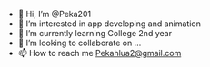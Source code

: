 - 👋 Hi, I’m @Peka201
- 👀 I’m interested in app developing and animation
- 🌱 I’m currently learning College 2nd year
- 💞️ I’m looking to collaborate on ...
- 📫 How to reach me Pekahlua2@gmail.com

<!---
Peka201/Peka201 is a ✨ special ✨ repository because its `README.md` (this file) appears on your GitHub profile.
You can click the Preview link to take a look at your changes.
--->
